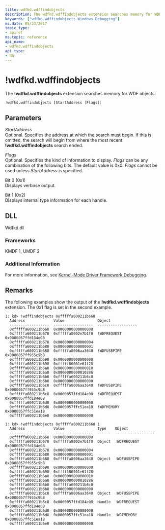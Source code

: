 ```yaml
---
title: wdfkd.wdffindobjects
description: The wdfkd.wdffindobjects extension searches memory for WDF objects.
keywords: ["wdfkd.wdffindobjects Windows Debugging"]
ms.date: 05/23/2017
topic_type:
- apiref
ms.topic: reference
api_name:
- wdfkd.wdffindobjects
api_type:
- NA
---
```


# !wdfkd.wdffindobjects


The **!wdfkd.wdffindobjects** extension searches memory for WDF objects.

```dbgcmd
!wdfkd.wdffindobjects [StartAddress [Flags]]
```

## Parameters


<span id="_______StartAddress______"></span><span id="_______startaddress______"></span><span id="_______STARTADDRESS______"></span> *StartAddress*   
Optional. Specifies the address at which the search must begin. If this is omitted, the search will begin from where the most recent **!wdfkd.wdffindobjects** search ended.

<span id="_______Flags______"></span><span id="_______flags______"></span><span id="_______FLAGS______"></span> *Flags*   
Optional. Specifies the kind of information to display. *Flags* can be any combination of the following bits. The default value is 0x0. *Flags* cannot be used unless *StartAddress* is specified.

<span id="Bit_0__0x1_"></span><span id="bit_0__0x1_"></span><span id="BIT_0__0X1_"></span>Bit 0 (0x1)  
Displays verbose output.

<span id="Bit_1__0x2_"></span><span id="bit_1__0x2_"></span><span id="BIT_1__0X2_"></span>Bit 1 (0x2)  
Displays internal type information for each handle.

## DLL

Wdfkd.dll

### <span id="Frameworks"></span><span id="frameworks"></span><span id="FRAMEWORKS"></span>Frameworks

KMDF 1, UMDF 2

### Additional Information

For more information, see [Kernel-Mode Driver Framework Debugging](../debugger/kernel-mode-driver-framework-debugging.md).

## Remarks

The following examples show the output of the **!wdfkd.wdffindobjects** extension. The 0x1 flag is set in the second example.

```dbgcmd
1: kd> !wdffindobjects 0xfffffa600211b668 
  Address             Value               Object
  ------------------  ------------------  ------------------
  0xfffffa600211b668  0x0000000000000008  
  0xfffffa600211b670  0xfffffa8002e7b1f0  !WDFREQUEST 0x0000057ffd184e08
  0xfffffa600211b678  0x0000000000000004  
  0xfffffa600211b680  0x0000000000000001  
  0xfffffa600211b688  0xfffffa8006aa3640  !WDFUSBPIPE 0x0000057ff955c9b8
  0xfffffa600211b690  0x0000000000000000  
  0xfffffa600211b698  0xfffff80001e61f78  
  0xfffffa600211b6a0  0x0000000000000010  
  0xfffffa600211b6a8  0x0000000000010286  
  0xfffffa600211b6b0  0xfffffa600211b6c0  
  0xfffffa600211b6b8  0x0000000000000000  
  0xfffffa600211b6c0  0xfffffa8006aa3640  !WDFUSBPIPE 0x0000057ff955c9b8
  0xfffffa600211b6c8  0x0000057ffd184e08  !WDFREQUEST 0x0000057ffd184e08
  0xfffffa600211b6d0  0x0000000000000000  
  0xfffffa600211b6d8  0x0000057ffc51ea18  !WDFMEMORY 0x0000057ffc51ea18
  0xfffffa600211b6e0  0x0000000000000000  

1: kd> !wdffindobjects 0xfffffa600211b668 1 
  Address             Value               Type    Object
  ------------------  ------------------  ------  ------------------
  0xfffffa600211b668  0x0000000000000008  
  0xfffffa600211b670  0xfffffa8002e7b1f0  Object  !WDFREQUEST 0x0000057ffd184e08
  0xfffffa600211b678  0x0000000000000004  
  0xfffffa600211b680  0x0000000000000001  
  0xfffffa600211b688  0xfffffa8006aa3640  Object  !WDFUSBPIPE 0x0000057ff955c9b8
  0xfffffa600211b690  0x0000000000000000  
  0xfffffa600211b698  0xfffff80001e61f78  
  0xfffffa600211b6a0  0x0000000000000010  
  0xfffffa600211b6a8  0x0000000000010286  
  0xfffffa600211b6b0  0xfffffa600211b6c0  
  0xfffffa600211b6b8  0x0000000000000000  
  0xfffffa600211b6c0  0xfffffa8006aa3640  Object  !WDFUSBPIPE 0x0000057ff955c9b8
  0xfffffa600211b6c8  0x0000057ffd184e08  Handle  !WDFREQUEST 0x0000057ffd184e08
  0xfffffa600211b6d0  0x0000000000000000  
  0xfffffa600211b6d8  0x0000057ffc51ea18  Handle  !WDFMEMORY 0x0000057ffc51ea18
  0xfffffa600211b6e0  0x0000000000000000  
```

 

 





